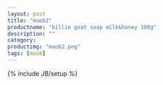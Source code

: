 ```yaml
---
layout: post
title: "muob2"
productname: "billie goat soap milk&honey 100g"
description: ""
category: 
productimg: "muob2.png"
tags: [muob]
---
```

{% include JB/setup %}
